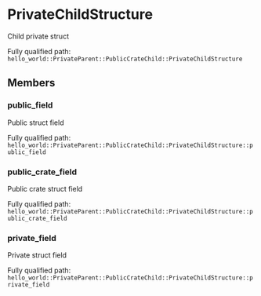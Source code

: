 # PrivateChildStructure

Child private struct


Fully qualified path: `hello_world::PrivateParent::PublicCrateChild::PrivateChildStructure`

## Members

### public_field

Public struct field

Fully qualified path: `hello_world::PrivateParent::PublicCrateChild::PrivateChildStructure::public_field`


### public_crate_field

Public crate struct field

Fully qualified path: `hello_world::PrivateParent::PublicCrateChild::PrivateChildStructure::public_crate_field`


### private_field

Private struct field

Fully qualified path: `hello_world::PrivateParent::PublicCrateChild::PrivateChildStructure::private_field`


